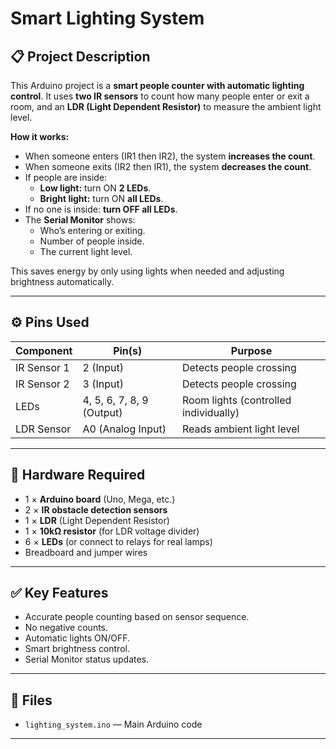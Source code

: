 # Smart Lighting System

## 📋 Project Description

This Arduino project is a **smart people counter with automatic lighting control**. It uses **two IR sensors** to count how many people enter or exit a room, and an **LDR (Light Dependent Resistor)** to measure the ambient light level.

**How it works:**
- When someone enters (IR1 then IR2), the system **increases the count**.
- When someone exits (IR2 then IR1), the system **decreases the count**.
- If people are inside:
  - **Low light:** turn ON **2 LEDs**.
  - **Bright light:** turn ON **all LEDs**.
- If no one is inside: **turn OFF all LEDs**.
- The **Serial Monitor** shows:
  - Who’s entering or exiting.
  - Number of people inside.
  - The current light level.

This saves energy by only using lights when needed and adjusting brightness automatically.

---

## ⚙️ Pins Used

| Component   | Pin(s) | Purpose |
|-------------|--------|---------|
| IR Sensor 1 | 2 (Input) | Detects people crossing |
| IR Sensor 2 | 3 (Input) | Detects people crossing |
| LEDs | 4, 5, 6, 7, 8, 9 (Output) | Room lights (controlled individually) |
| LDR Sensor | A0 (Analog Input) | Reads ambient light level |

---

## 🧰 Hardware Required

- 1 × **Arduino board** (Uno, Mega, etc.)
- 2 × **IR obstacle detection sensors**
- 1 × **LDR** (Light Dependent Resistor)
- 1 × **10kΩ resistor** (for LDR voltage divider)
- 6 × **LEDs** (or connect to relays for real lamps)
- Breadboard and jumper wires

---

## ✅ Key Features

- Accurate people counting based on sensor sequence.
- No negative counts.
- Automatic lights ON/OFF.
- Smart brightness control.
- Serial Monitor status updates.

---

## 📂 Files

- `lighting_system.ino` — Main Arduino code

---
